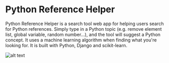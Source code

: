 # Python Reference Helper

Python Reference Helper is a search tool web app for helping users search for Python references. Simply type in a Python topic (e.g. remove element list, global variable, random number...), and the tool will suggest a Python concept. It uses a machine learning algorithm when finding what you're looking for. It is built with Python, Django and scikit-learn. 

![alt text](https://i.imgur.com/YY2vHrX.jpg "Python Reference Helper")


